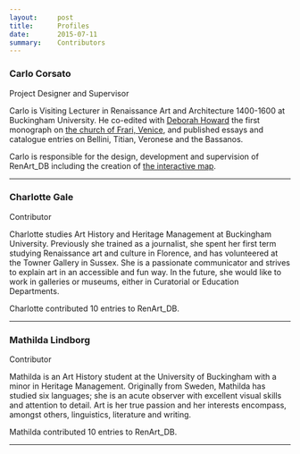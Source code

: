 ```yaml
---
layout:     post
title:      Profiles
date:       2015-07-11
summary:    Contributors
---
```


### <a name="Carlo Corsato"></a>Carlo Corsato

Project Designer and Supervisor

Carlo is Visiting Lecturer in Renaissance Art and Architecture 1400-1600 at Buckingham University.
He co-edited with [Deborah Howard](http://www.hoart.cam.ac.uk/people/djh1000@cam.ac.uk) the first monograph on [the church of Frari, Venice](https://www.academia.edu/19849796/Santa_Maria_Gloriosa_dei_Frari._Immagini_di_Devozione_Spazi_della_Fede_Devotional_Spaces_Images_of_Piety), and published essays and catalogue entries on Bellini, Titian, Veronese and the Bassanos.

Carlo is responsible for the design, development and supervision of RenArt_DB including the creation of [the interactive map](https://carlocorsato.cartodb.com/viz/f73d4e00-26aa-11e6-9d3f-0e31c9be1b51/map).

---

### <a name="Charlotte Gale"></a>Charlotte Gale

Contributor

Charlotte studies Art History and Heritage Management at Buckingham University. Previously she trained as a journalist, she spent her first term studying Renaissance art and culture in Florence, and has volunteered at the Towner Gallery in Sussex. She is a passionate communicator and strives to explain art in an accessible and fun way. In the future, she would like to work in galleries or museums, either in Curatorial or Education Departments.

Charlotte contributed 10 entries to RenArt_DB.​

---

### <a name="Mathilda Lindborg"></a>Mathilda Lindborg


Contributor

Mathilda is an Art History student at the University of Buckingham with a minor in Heritage Management. Originally from Sweden, Mathilda has studied six languages; she is an acute observer with excellent visual skills and attention to detail. Art is her true passion and her interests encompass, amongst others, linguistics, literature and writing.

Mathilda contributed 10 entries to RenArt_DB.​

---
